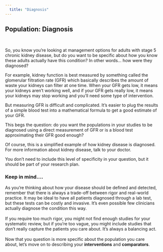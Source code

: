 ```yaml
---
  title: "Diagnosis"
---
```



## Population: Diagnosis

<br>

So, you know you’re looking at management options for adults with stage 5 chronic kidney disease, but do you want to be specific about how you know these adults actually have this condition?  In other words… how were they diagnosed? 

For example, kidney function is best measured by something called the glomerular filtration rate (GFR) which basically describes the amount of waste your kidneys can filter at one time. When your GFR gets low, it means your kidneys aren’t working well, and if your GFR gets really low, it means your kidneys may stop working and you’ll need some type of intervention. 

But measuring GFR is difficult and complicated. It’s easier to plug the results of a simple blood test into a mathematical formula to get a good estimate of your GFR. 

This begs the question: do you want the populations in your studies to be diagnosed using a direct measurement of GFR or is a blood test approximating their GFR good enough?  

Of course, this is a simplified example of how kidney disease is diagnosed. For more information about kidney disease, talk to your doctor.

You don’t need to include this level of specificity in your question, but it should be part of your research plan. 

<div class="content-box-green">
<h3> Keep in mind…. </h3> 

As you’re thinking about how your disease should be defined and detected, remember that there is always a trade-off between rigor and real-world practice.  It may be ideal to have all patients diagnosed through a lab test, but these tests can be costly and invasive. It’s even possible few clinicians actually diagnose the condition this way. 
<br><br>
If you require too much rigor, you might not find enough studies for your systematic review, but if you’re too vague, you might include studies that don’t really capture the patients you care about. It’s always a balancing act.
<br><br>
Now that you question is more specific about the population you care about, let’s move on to describing your <b>interventions</b> and <b>comparators</b>.
</div>